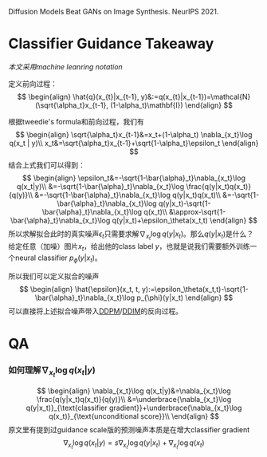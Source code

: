 Diffusion Models Beat GANs on Image Synthesis. NeurIPS 2021.

# Classifier Guidance Takeaway

*本文采用machine leanring notation*


定义前向过程：
$$
\begin{align}
\hat{q}(x_{t}|x_{t-1}, y)&:=q(x_{t}|x_{t-1})=\mathcal{N}(\sqrt{\alpha_t}x_{t-1}, (1-\alpha_t)\mathbf{I})
\end{align}
$$

根据tweedie's formula和前向过程，我们有
$$
\begin{align}
\sqrt{\alpha_t}x_{t-1}&=x_t+(1-\alpha_t) \nabla_{x_t}\log q(x_t | y)\\
x_t&=\sqrt{\alpha_t}x_{t-1}+\sqrt{1-\alpha_t}\epsilon_t
\end{align}
$$
结合上式我们可以得到：
$$
\begin{align}
\epsilon_t&=-\sqrt{1-\bar{\alpha}_t}\nabla_{x_t}\log q(x_t|y)\\
&=-\sqrt{1-\bar{\alpha}_t}\nabla_{x_t}\log \frac{q(y|x_t)q(x_t)}{q(y)}\\
&=-\sqrt{1-\bar{\alpha}_t}\nabla_{x_t}\log q(y|x_t)q(x_t)\\
&=-\sqrt{1-\bar{\alpha}_t}\nabla_{x_t}\log q(y|x_t)-\sqrt{1-\bar{\alpha}_t}\nabla_{x_t}\log q(x_t)\\
&\approx-\sqrt{1-\bar{\alpha}_t}\nabla_{x_t}\log q(y|x_t)+\epsilon_\theta(x_t,t)
\end{align}
$$
所以求解拟合此时的真实噪声$\epsilon_t$只需要求解$\nabla_{x_t}\log q(y|x_t)$。那么$q(y|x_t)$是什么？给定任意（加噪）图片$x_t$，给出他的class label $y$，也就是说我们需要额外训练一个neural classifier $p_\phi(y|x_t)$。

所以我们可以定义拟合的噪声
$$
\begin{align}
\hat{\epsilon}(x_t, t, y):=\epsilon_\theta(x_t,t)-\sqrt{1-\bar{\alpha}_t}\nabla_{x_t}\log p_{\phi}(y|x_t)
\end{align}
$$
可以直接将上述拟合噪声带入[DDPM](DDPM.md)/[DDIM](DDIM.md)的反向过程。

# QA

### 如何理解$\nabla_{x_t}\log q(x_t|y)$

$$
\begin{align}
\nabla_{x_t}\log q(x_t|y)&=\nabla_{x_t}\log \frac{q(y|x_t)q(x_t)}{q(y)}\\
&=\underbrace{\nabla_{x_t}\log q(y|x_t)}_{\text{classifier gradient}}+\underbrace{\nabla_{x_t}\log q(x_t)}_{\text{unconditional score}}\\
\end{align}
$$
原文里有提到过guidance scale版的预测噪声本质是在增大$\text{classifier gradient}$
$$
\nabla_{x_t}\log q(x_t|y)=s\nabla_{x_t}\log q(y|x_t)+\nabla_{x_t}\log q(x_t)
$$


<!-- ### Reference

首先定义Conditional Markovian noising process $\hat{q}$，并且假设给定任意图片$x_0$，它的label $y$是已知的：
$$
\begin{align}
\hat{q}(x_0)&:=q(x_0)\\
\hat{q}(y|x_0)&:=\text{Known labels per sample}\\
\hat{q}(x_{t+1}|x_t, y)&:=q(x_{t+1}|x_t)\\
\hat{q}(x_{1:T}|x_0, y)&:=\prod_{t=1}^T \hat{q}(x_t|x_{t-1},y)
\end{align}
$$

证明$\hat{q}(x_{t+1}|x_t,y)=\hat{q}(x_{t+1}|x_t)$，即Conditional Markovian noising process $\hat{q}$的前向过程和$y$无关：

证明$\hat{q}(x_{1:T}|x_0)=q(x_{1:T}|x_0)$：

证明$\hat{q}(x_t)=q(x_t)$：

证明$\hat{q}(y|x_t, x_{t+1})=\hat{q}(y|x_t)$：

求反向过程$\hat{q}(x_t| x_{t+1}, y)$：
$$
\begin{align}
\hat{q}(x_t|x_{t+1},y)&=\frac{\hat{q}(x_t, x_{t+1},y)}{\hat{q}(x_{t+1}, y)}\\
&=\frac{\hat{q}(x_t,x_{t+1},y)}{\hat{q}(y|x_{t+1})\hat{q}(x_{t+1})}\\
&=\frac{\hat{q}(x_t|x_{t+1})\hat{q}(y|x_t, x_{t+1})\hat{q}(x_{t+1})}{\hat{q}(y|x_{t+1})\hat{q}(x_{t+1})}\\
&=\frac{\hat{q}(x_t|x_{t+1})\hat{q}(y|x_t, x_{t+1})}{\hat{q}(y|x_{t+1})}\\
&=\frac{\hat{q}(x_t|x_{t+1})\hat{q}(y|x_t)}{\hat{q}(y|x_{t+1})}\\
&=\frac{q(x_t|x_{t+1})\hat{q}(y|x_t)}{\hat{q}(y|x_{t+1})}
\end{align}
$$
其中$\hat{q}(y|x_{t+1})$是常数，$q(x_t|x_{t+1})$已经被$p_\theta(x_t|x_{t+1})$拟合，只有$\hat{q}(y|x_t)$未知。我们只需要通过给$x_t$分配标签$y$的方式训练$p_\phi(y|x_t)$就可以完成$\hat{q}(y|x_t)$的拟合。这种情况下我们只需要从$Zp_\theta(x_t|x_{t+1})p_\phi(y|x_t)$中进行采样就可以完成反向过程。

### 反向过程采样
如何采样$p_\theta(x_t|x_{t+1})p_\phi(y|x_t)$？

已知$p_\phi(x_t|x_{t+1})$

$$
\begin{align}
p_\theta(x_t|x_{t+1})&=\mathcal{N}(\mu, \Sigma)=\sqrt{\frac{1}{(2\pi)^n\text{det}(\Sigma)}}\exp\left(-\frac{1}{2}(x-\mu)^T\Sigma^{-1}(x-\mu)\right)\\
\log p_\theta(x_t|x_{t+1})&=-\frac{1}{2}(x_t-\mu)^T\Sigma^{-1}(x_t-\mu)+C
\end{align}
$$

对于$\hat{q}(y|x_t)$，作者采用了在$x=\mu$泰勒展开的方式拟合$p_\phi(y|x_t)$（可以这么做的前置条件我还没看懂）：
$$
\begin{align}
\log p_\phi(y|x)&\approx \log p_\phi(y|x_t)|_{x_t=\mu}+(x_t-\mu)\nabla_{x_t}\log p_\phi(y|x_t)|_{x_t=\mu}\\
&=(x_t-\mu)g+C_1
\end{align}
$$
这里$g=\nabla_{x_t}\log p_\phi(y|x_t)|_{x_t=\mu}$，所以
$$
\begin{aligned}
\log (p_\theta(x_t|x_{t+1})p_\phi(y|x_t))&\approx-\frac{1}{2}(x_t-\mu)^T\Sigma^{-1}(x_t-\mu)+(x_t-\mu)g+C_2\\
&=-\frac{1}{2}(x_t-\mu-\Sigma g)^T\Sigma^{-1}(x_t-\mu-\Sigma g)+\frac{1}{2}g^T\Sigma g+C_2\\
&=-\frac{1}{2}(x_t-\mu-\Sigma g)^T\Sigma^{-1}(x_t-\mu-\Sigma g)+C_3\\
&=\log p(z)+C_4,\ z\sim \mathcal{N}(\mu+\Sigma g, \Sigma)
\end{aligned}
$$ -->

